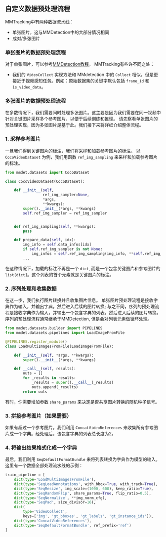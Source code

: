 ## 自定义数据预处理流程

MMTracking中有两种数据流水线：

- 单张图片，这与MMDetection中的大部分情况相同
- 成对/多张图片

### 单张图片的数据预处理流程

对于单张图片，可以参考[MMDetection教程](https://mmdetection.readthedocs.io/en/latest/tutorials/data_pipeline.html)。
MMTracking有些许不同之处：

- 我们的 `VideoCollect` 实现方法和 MMdetection 中的 `Collect` 相似，但是更接近于视频感知任务。例如：原始数据集的关键字默认包括 `frame_id` 和 `is_video_data`。

### 多张图片的数据预处理流程

在多数情况下，我们需要同时处理多张图片。这主要是因为我们需要在同一视频中针对关键图片采样多个参考图片，以便于后续训练和推理。
请先察看单张图片的预处理实现，因为多张图片是基于此。我们接下来将详细介绍整体流程。

### 1. 采样参考图片

一旦我们得到关键图片的标注，我们将采样和加载参考图片的标注。
以 `CocoVideoDataset` 为例，我们用函数 `ref_img_sampling` 来采样和加载参考图片的标注。

```python
from mmdet.datasets import CocoDataset

class CocoVideoDataset(CocoDataset):

    def __init__(self,
                 ref_img_sampler=None,
                 *args,
                 **kwargs):
        super().__init__(*args, **kwargs)
        self.ref_img_sampler = ref_img_sampler


    def ref_img_sampling(self, **kwargs):
        pass

    def prepare_data(self, idx):
        img_info = self.data_infos[idx]
        if self.ref_img_sampler is not None:
            img_infos = self.ref_img_sampling(img_info, **self.ref_img_sampler)
        ...
```

在这种情况下，加载的标注不再是一个 `dict`, 而是一个包含关键图片和参考图片的 `list[dict]`。这个列表的首个元素就是关键图片的标注。

### 2. 序列处理和收集数据

在这一步，我们执行图片转换并且收集图片信息。
单张图片预处理流程是接收字典作为输入，并输出字典，然后进入后续的图片转换; 与之不同，序列的预处理流程是接收字典作为输入，并输出一个包含字典的列表，然后进入后续的图片转换。
序列的预处理流程通常继承于MMDetection, 但是会对列表元素做循环处理。

```python
from mmdet.datasets.builder import PIPELINES
from mmdet.datasets.pipelines import LoadImageFromFile

@PIPELINES.register_module()
class LoadMultiImagesFromFile(LoadImageFromFile):

    def __init__(self, *args, **kwargs):
        super().__init__(*args, **kwargs)

    def __call__(self, results):
        outs = []
        for _results in results:
            _results = super().__call__(_results)
            outs.append(_results)
        return outs

```

有时，你需要增加参数 `share_params` 来决定是否共享图片转换的随机种子信号。

### 3. 拼接参考图片（如果需要）

如果有超过一个参考图片，我们利用 `ConcatVideoReferences` 来收集所有参考图片成一个字典。经处理后，该包含字典的列表总长度为2。

### 4. 将输出结果格式化成一个字典

最后，我们利用 `SeqDefaultFormatBundle` 来将列表转换为字典作为模型的输入。这里有一个数据全部处理流水线的示例：

```python
train_pipeline = [
    dict(type='LoadMultiImagesFromFile'),
    dict(type='SeqLoadAnnotations', with_bbox=True, with_track=True),
    dict(type='SeqResize', img_scale=(1000, 600), keep_ratio=True),
    dict(type='SeqRandomFlip', share_params=True, flip_ratio=0.5),
    dict(type='SeqNormalize', **img_norm_cfg),
    dict(type='SeqPad', size_divisor=16),
    dict(
        type='VideoCollect',
        keys=['img', 'gt_bboxes', 'gt_labels', 'gt_instance_ids']),
    dict(type='ConcatVideoReferences'),
    dict(type='SeqDefaultFormatBundle', ref_prefix='ref')
]
```
